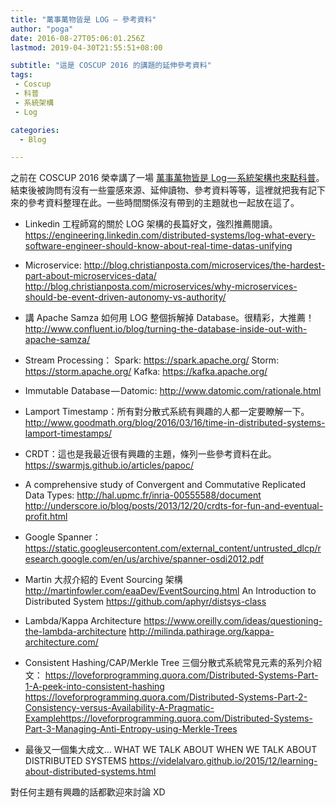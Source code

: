 ```yaml
---
title: "萬事萬物皆是 LOG — 參考資料"
author: "poga"
date: 2016-08-27T05:06:01.256Z
lastmod: 2019-04-30T21:55:51+08:00

subtitle: "這是 COSCUP 2016 的講題的延伸參考資料"
tags:
 - Coscup
 - 科普
 - 系統架構
 - Log

categories:
  - Blog

---
```



之前在 COSCUP 2016 榮幸講了一場 [萬事萬物皆是 Log — 系統架構也來點科普](https://devpoga.org/post/2016-08-20_%E8%90%AC%E4%BA%8B%E8%90%AC%E7%89%A9%E7%9A%86%E6%98%AF-log-%E7%B3%BB%E7%B5%B1%E6%9E%B6%E6%A7%8B%E4%B9%9F%E4%BE%86%E9%BB%9E%E7%A7%91%E6%99%AE/)。結束後被詢問有沒有一些靈感來源、延伸讀物、參考資料等等，這裡就把我有記下來的參考資料整理在此。一些時間關係沒有帶到的主題就也一起放在這了。

<!--more-->


* Linkedin 工程師寫的關於 LOG 架構的長篇好文，強烈推薦閱讀。
https://engineering.linkedin.com/distributed-systems/log-what-every-software-engineer-should-know-about-real-time-datas-unifying

* Microservice:
http://blog.christianposta.com/microservices/the-hardest-part-about-microservices-data/
http://blog.christianposta.com/microservices/why-microservices-should-be-event-driven-autonomy-vs-authority/

* 講 Apache Samza 如何用 LOG 整個拆解掉 Database。很精彩，大推薦！
http://www.confluent.io/blog/turning-the-database-inside-out-with-apache-samza/

* Stream Processing：
Spark: https://spark.apache.org/
Storm: https://storm.apache.org/
Kafka: https://kafka.apache.org/

* Immutable Database — Datomic: http://www.datomic.com/rationale.html

* Lamport Timestamp：所有對分散式系統有興趣的人都一定要瞭解一下。
http://www.goodmath.org/blog/2016/03/16/time-in-distributed-systems-lamport-timestamps/

* CRDT：這也是我最近很有興趣的主題，條列一些參考資料在此。
https://swarmjs.github.io/articles/papoc/

* A comprehensive study of Convergent and Commutative Replicated Data Types: http://hal.upmc.fr/inria-00555588/document
http://underscore.io/blog/posts/2013/12/20/crdts-for-fun-and-eventual-profit.html

* Google Spanner：
https://static.googleusercontent.com/external_content/untrusted_dlcp/research.google.com/en/us/archive/spanner-osdi2012.pdf

* Martin 大叔介紹的 Event Sourcing 架構 http://martinfowler.com/eaaDev/EventSourcing.html
An Introduction to Distributed System
https://github.com/aphyr/distsys-class

* Lambda/Kappa Architecture
https://www.oreilly.com/ideas/questioning-the-lambda-architecture
http://milinda.pathirage.org/kappa-architecture.com/

* Consistent Hashing/CAP/Merkle Tree 三個分散式系統常見元素的系列介紹文：
https://loveforprogramming.quora.com/Distributed-Systems-Part-1-A-peek-into-consistent-hashing
https://loveforprogramming.quora.com/Distributed-Systems-Part-2-Consistency-versus-Availability-A-Pragmatic-Examplehttps://loveforprogramming.quora.com/Distributed-Systems-Part-3-Managing-Anti-Entropy-using-Merkle-Trees

* 最後又一個集大成文… WHAT WE TALK ABOUT WHEN WE TALK ABOUT DISTRIBUTED SYSTEMS
https://videlalvaro.github.io/2015/12/learning-about-distributed-systems.html

對任何主題有興趣的話都歡迎來討論 XD

